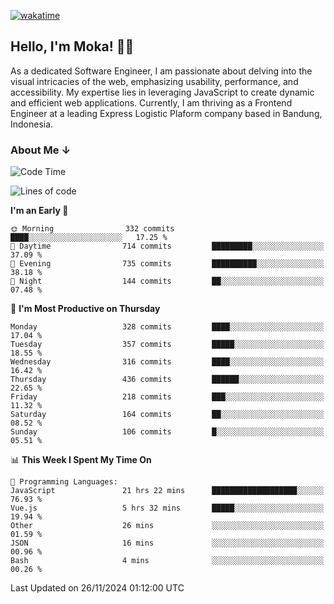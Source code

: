 [![wakatime](https://wakatime.com/badge/user/af9abd23-dba3-4dbe-973c-b045a9417a55.svg?style=social)](https://wakatime.com/@af9abd23-dba3-4dbe-973c-b045a9417a55)
## Hello, I'm Moka! 👋🏼


As a dedicated Software Engineer, I am passionate about delving into the visual intricacies of the web, emphasizing usability, performance, and accessibility. My expertise lies in leveraging JavaScript to create dynamic and efficient web applications. Currently, I am thriving as a Frontend Engineer at a leading Express Logistic Plaform company based in Bandung, Indonesia.

### About Me ↓

<!--START_SECTION:waka-->
![Code Time](http://img.shields.io/badge/Code%20Time-11%2C305%20hrs%203%20mins-blue)

![Lines of code](https://img.shields.io/badge/From%20Hello%20World%20I%27ve%20Written-4.0%20million%20lines%20of%20code-blue)

**I'm an Early 🐤** 

```text
🌞 Morning                332 commits         ████░░░░░░░░░░░░░░░░░░░░░   17.25 % 
🌆 Daytime                714 commits         █████████░░░░░░░░░░░░░░░░   37.09 % 
🌃 Evening                735 commits         ██████████░░░░░░░░░░░░░░░   38.18 % 
🌙 Night                  144 commits         ██░░░░░░░░░░░░░░░░░░░░░░░   07.48 % 
```
📅 **I'm Most Productive on Thursday** 

```text
Monday                   328 commits         ████░░░░░░░░░░░░░░░░░░░░░   17.04 % 
Tuesday                  357 commits         █████░░░░░░░░░░░░░░░░░░░░   18.55 % 
Wednesday                316 commits         ████░░░░░░░░░░░░░░░░░░░░░   16.42 % 
Thursday                 436 commits         ██████░░░░░░░░░░░░░░░░░░░   22.65 % 
Friday                   218 commits         ███░░░░░░░░░░░░░░░░░░░░░░   11.32 % 
Saturday                 164 commits         ██░░░░░░░░░░░░░░░░░░░░░░░   08.52 % 
Sunday                   106 commits         █░░░░░░░░░░░░░░░░░░░░░░░░   05.51 % 
```


📊 **This Week I Spent My Time On** 

```text
💬 Programming Languages: 
JavaScript               21 hrs 22 mins      ███████████████████░░░░░░   76.93 % 
Vue.js                   5 hrs 32 mins       █████░░░░░░░░░░░░░░░░░░░░   19.94 % 
Other                    26 mins             ░░░░░░░░░░░░░░░░░░░░░░░░░   01.59 % 
JSON                     16 mins             ░░░░░░░░░░░░░░░░░░░░░░░░░   00.96 % 
Bash                     4 mins              ░░░░░░░░░░░░░░░░░░░░░░░░░   00.26 % 
```


 Last Updated on 26/11/2024 01:12:00 UTC
<!--END_SECTION:waka-->
